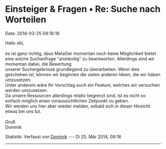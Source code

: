 Einsteiger & Fragen • Re: Suche nach Worteilen
==============================================

Date: 2014-03-25 09:18:16

Hallo obi,\
\
es ist ganz richtig, dass MetaGer momentan noch keine Möglichkeit bietet
eine solche Suchanfrage \"anständig\" zu beantworten. Allerdings sind
wir momentan dabei, die Bewertung\
unserer Suchergebnisse grundlegend zu überarbeiten. Wenn dies geschehen
ist, können wir beginnen die vielen anderen Ideen, die wir haben
umzusetzen.\
Unter anderem wäre Ihr Vorschlag auch ein Feature, welches wir versuchen
werden umzusetzen.\
Da unsere Ressourcen allerdings relativ begrenzt sind, ist es nicht so
einfach möglich einen voraussichtlichen Zeitpunkt zu geben.\
Wir werden uns hier aber wieder melden, sobald sich in dieser Hinsicht
etwas bei uns tut.\
\
Gruß\
Dominik

Statistik: Verfasst von
[Dominik](http://forum.suma-ev.de/memberlist.php?mode=viewprofile&u=72)
--- Di 25. Mär 2014, 09:18

------------------------------------------------------------------------

